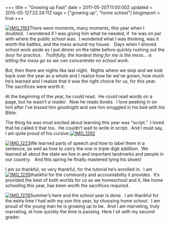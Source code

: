 +++
title = "Growing up Fast"
date = 2011-05-20T11:00:00Z
updated = 2015-05-12T22:24:11Z
tags = ["growing up", "home school"]
blogimport = true 
+++

[![IMG_1193](https://latc.s3.amazonaws.com/wp-content/uploads/2011/05/IMG_1193.jpg "IMG_1193")](https://latc.s3.amazonaws.com/wp-content/uploads/2011/05/IMG_1193.jpg)There were moments, many moments, this year when I doubted.&#160; I wondered if I was giving him what he needed, if&#160; he was on par with where the public school was.&#160; I wondered what I was thinking, was it worth the battles, and the mess around my house.&#160;&#160; Days when I shoved school work aside as I put dinner on the table before quickly rushing out the door for practice.&#160;&#160; _Truthfully, the hardest thing for me is the mess… is letting the mess go so we can concentrate on school work._&#160; 

But, then there are nights like last night.&#160; Nights where we stop and we look back over the year as a whole and I realize how far we’ve grown, how much he’s learned and I realize that it was the right choice for us, for this year.&#160; The sacrifices were worth it.&#160; 

At the beginning of the year, he could read.&#160; He could read words on a page, but he wasn’t _a reader_.&#160; Now he reads _books._&#160; I love peeking in on him after I’ve kissed him goodnight and see him snuggled in his bed with his Bible. 

The thing he was most excited about learning this year was “script.”&#160; I loved that he called it that too.&#160; He couldn’t wait to write in script.&#160; And I must say, I am quite proud of his cursive.[![IMG_1292](https://latc.s3.amazonaws.com/wp-content/uploads/2011/05/IMG_1292.jpg "IMG_1292")](https://latc.s3.amazonaws.com/wp-content/uploads/2011/05/IMG_1292.jpg)

[![IMG_1223](https://latc.s3.amazonaws.com/wp-content/uploads/2011/05/IMG_1223.jpg "IMG_1223")](https://latc.s3.amazonaws.com/wp-content/uploads/2011/05/IMG_1223.jpg)We learned parts of speech and how to label them in a sentence, as well as how to carry the one in triple digit addition.&#160; We learned all about the state we live in and important landmarks and people in our country.&#160;&#160; And this spring he finally mastered tying his shoes!

I am so thankful, so very thankful, for the tutorial he’s enrolled in.&#160; I am [![IMG_1235](https://latc.s3.amazonaws.com/wp-content/uploads/2011/05/IMG_1235.jpg "IMG_1235")](https://latc.s3.amazonaws.com/wp-content/uploads/2011/05/IMG_1235.jpg)thankful for the community and accountability it provides.&#160; It’s provided the best of both worlds for us as we homeschool and it, like home schooling this year, has been worth the sacrifices required.

[![IMG_1276](https://latc.s3.amazonaws.com/wp-content/uploads/2011/05/IMG_1276.jpg "IMG_1276")](https://latc.s3.amazonaws.com/wp-content/uploads/2011/05/IMG_1276.jpg)Summer’s here and the school year is done.&#160; I am thankful for the extra time I had with my son this year, by choosing home school.&#160; I am proud of the young man he is growing up to be.&#160; And I am marveling, truly marveling, at how quickly the time is passing. Here I sit with my second grader.
